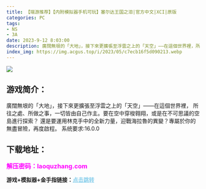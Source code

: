 ```yaml
---
title: 【端游推荐】【内附模拟器手机可玩】塞尔达王国之泪|官方中文|XCI|原版
categories: PC
tags:
- NS
- 3A
date: 2023-9-12 8:03:00
description: 廣闊無垠的「大地」，接下來更擴張至浮雲之上的「天空」——在這個世界裡，所往之處、所做之事，一切皆由自己作主。要在空中穿梭翱翔，或是在不可思議的空島進行探索？還是要運用林克手中的全新力量，迎戰海拉魯的異變？專屬於你的無盡冒險，再度啟程。系统要求:16.0.0
index_img: https://img.acgus.top/i/2023/05/c7ecb16f5d090213.webp
---
```

![](https://img.acgus.top/i/2023/05/c7ecb16f5d090213.webp)
## 游戏简介：
廣闊無垠的「大地」，接下來更擴張至浮雲之上的「天空」——在這個世界裡，
所往之處、所做之事，一切皆由自己作主。要在空中穿梭翱翔，或是在不可思議的空島進行探索？
還是要運用林克手中的全新力量，迎戰海拉魯的異變？專屬於你的無盡冒險，再度啟程。
系统要求:16.0.0
<br>





## 下载地址：
<font color=#FF00FF size=3>**解压密码：laoquzhang.com**</font>

<b>游戏+模拟器+金手指链接：</b><a href="https://pan.quark.cn/s/996189322585" style="color: #87CEEB;"><b>点击跳转</b></a>
